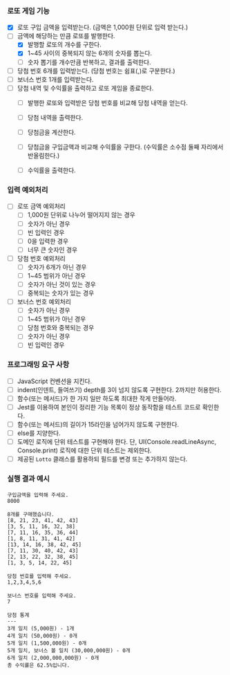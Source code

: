 ### 로또 게임 기능
- [x] 로또 구입 금액을 입력받는다. (금액은 1,000원 단위로 입력 받는다.)
- [ ] 금액에 해당하는 만큼 로또를 발행한다.
  - [x] 발행할 로또의 개수를 구한다.
  - [x] 1~45 사이의 중복되지 않는 6개의 숫자를 뽑는다.
  - [ ] 숫자 뽑기를 개수만큼 반복하고, 결과를 출력한다.
- [ ] 당첨 번호 6개를 입력받는다. (당첨 번호는 쉼표(,)로 구분한다.)
- [ ] 보너스 번호 1개를 입력받는다.
- [ ] 당첨 내역 및 수익률을 출력하고 로또 게임을 종료한다.
  - [ ] 발행한 로또와 입력받은 당첨 번호를 비교해 당첨 내역을 얻는다.
  - [ ] 당첨 내역을 출력한다.
  - [ ] 당첨금을 계산한다.
  - [ ] 당첨금을 구입금액과 비교해 수익률을 구한다. (수익률은 소수점 둘째 자리에서 반올림한다.)
  - [ ] 수익률을 출력한다.


### 입력 예외처리
- [ ] 로또 금액 예외처리
  - [ ] 1,000원 단위로 나누어 떨어지지 않는 경우
  - [ ] 숫자가 아닌 경우
  - [ ] 빈 입력인 경우
  - [ ] 0을 입력한 경우
  - [ ] 너무 큰 숫자인 경우
- [ ] 당첨 번호 예외처리
  - [ ] 숫자가 6개가 아닌 경우
  - [ ] 1~45 범위가 아닌 경우
  - [ ] 숫자가 아닌 것이 있는 경우
  - [ ] 중복되는 숫자가 있는 경우
- [ ] 보너스 번호 예외처리
  - [ ] 숫자가 아닌 경우
  - [ ] 1~45 범위가 아닌 경우
  - [ ] 당첨 번호와 중복되는 경우
  - [ ] 숫자가 아닌 경우
  - [ ] 빈 입력인 경우
### 프로그래밍 요구 사항
- [ ] JavaScript 컨벤션을 지킨다.
- [ ] indent(인덴트, 들여쓰기) depth를 3이 넘지 않도록 구현한다. 2까지만 허용한다.
- [ ] 함수(또는 메서드)가 한 가지 일만 하도록 최대한 작게 만들어라.
- [ ] Jest를 이용하여 본인이 정리한 기능 목록이 정상 동작함을 테스트 코드로 확인한다.
- [ ] 함수(또는 메서드)의 길이가 15라인을 넘어가지 않도록 구현한다.
- [ ] else를 지양한다.
- [ ] 도메인 로직에 단위 테스트를 구현해야 한다. 단, UI(Console.readLineAsync, Console.print) 로직에 대한 단위 테스트는 제외한다.
- [ ] 제공된 `Lotto` 클래스를 활용하되 필드를 변경 또는 추가하지 않는다.
### 실행 결과 예시
```
구입금액을 입력해 주세요.
8000

8개를 구매했습니다.
[8, 21, 23, 41, 42, 43]
[3, 5, 11, 16, 32, 38]
[7, 11, 16, 35, 36, 44]
[1, 8, 11, 31, 41, 42]
[13, 14, 16, 38, 42, 45]
[7, 11, 30, 40, 42, 43]
[2, 13, 22, 32, 38, 45]
[1, 3, 5, 14, 22, 45]

당첨 번호를 입력해 주세요.
1,2,3,4,5,6

보너스 번호를 입력해 주세요.
7

당첨 통계
---
3개 일치 (5,000원) - 1개
4개 일치 (50,000원) - 0개
5개 일치 (1,500,000원) - 0개
5개 일치, 보너스 볼 일치 (30,000,000원) - 0개
6개 일치 (2,000,000,000원) - 0개
총 수익률은 62.5%입니다.
```
